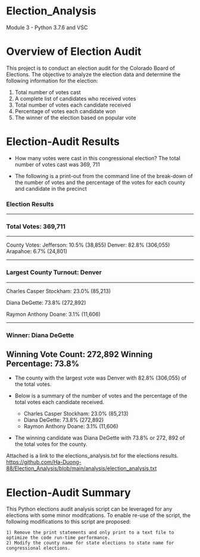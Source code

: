 # Election_Analysis
Module 3 - Python 3.7.6 and VSC

# Overview of Election Audit

This project is to conduct an election audit for the Colorado Board of Elections. The objective to analyze the election data and determine the following information for the election:
  1) Total number of votes cast
  2) A complete list of candidates who received votes
  3) Total number of votes each candidate received
  4) Percentage of votes each candidate won
  5) The winner of the election based on popular vote

# Election-Audit Results

  * How many votes were cast in this congressional election?
  The total number of votes cast was 369, 711
  
  * The following is a print-out from the command line of the break-down of the number of votes and the percentage of the votes for each county and candidate in the precinct

  ### Election Results
  -------------------------
  ### Total Votes: 369,711
  -------------------------

  County Votes:
  Jefferson: 10.5% (38,855)
  Denver: 82.8% (306,055)
  Arapahoe: 6.7% (24,801)

  -------------------------
  ### Largest County Turnout: Denver
  -------------------------

  Charles Casper Stockham: 23.0% (85,213)

  Diana DeGette: 73.8% (272,892)

  Raymon Anthony Doane: 3.1% (11,606)

  -------------------------
  ### Winner: Diana DeGette
  Winning Vote Count: 272,892
  Winning Percentage: 73.8%
  -------------------------
 
   * The county with the largest vote was Denver with 82.8% (306,055) of the total votes.

   * Below is a summary of the number of votes and the percentage of the total votes each candidate received.
    
        * Charles Casper Stockham: 23.0% (85,213)
        * Diana DeGette: 73.8% (272,892)
        * Raymon Anthony Doane: 3.1% (11,606)

   * The winning candidate was Diana DeGette with 73.8% or 272, 892 of the total votes for the county.
    
Attached is a link to the elections_analysis.txt for the elections results.
https://github.com/Ha-Duong-88/Election_Analysis/blob/main/analysis/election_analysis.txt

# Election-Audit Summary

This Python elections audit analysis script can be leveraged for any elections with some minor modifcations. To enable re-use of the script, the following modifications to this script are proposed:

    1) Remove the print statements and only print to a text file to optimize the code run-time performance. 
    2) Modify the county name for state elections to state name for congressional elections.


